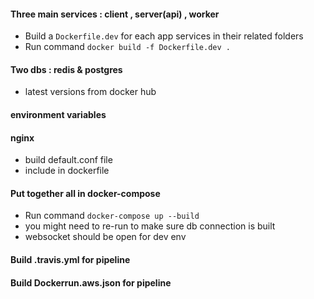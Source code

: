 #### Three main services : client , server(api) , worker

- Build a `Dockerfile.dev` for each app services in their related folders
- Run command `docker build -f Dockerfile.dev .`

#### Two dbs : redis & postgres

- latest versions from docker hub

#### environment variables

#### nginx

- build default.conf file
- include in dockerfile

#### Put together all in docker-compose
- Run command `docker-compose up --build`
- you might need to re-run to make sure db connection is built
- websocket should be open for dev env

#### Build .travis.yml for pipeline

#### Build Dockerrun.aws.json for pipeline
